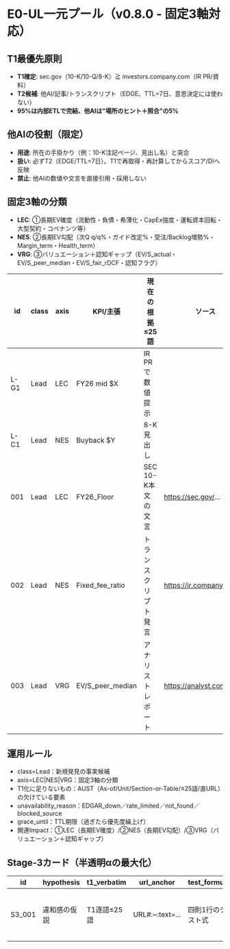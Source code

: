 # E0-UL一元プール（v0.8.0 - 固定3軸対応）

## T1最優先原則
- **T1確定**: sec.gov（10-K/10-Q/8-K）≧ investors.company.com（IR PR/資料）
- **T2候補**: 他AI/記事/トランスクリプト（EDGE、TTL=7日、意思決定には使わない）
- **95%は内部ETLで完結、他AIは"場所のヒント＋照合"の5%**

## 他AIの役割（限定）
- **用途**: 所在の手掛かり（例：10-K注記ページ、見出し名）と突合
- **扱い**: 必ずT2（EDGE/TTL=7日）。T1で再取得・再計算してからスコア/DIへ反映
- **禁止**: 他AIの数値や文言を直接引用・採用しない

## 固定3軸の分類
- **LEC**: ①長期EV確度（流動性・負債・希薄化・CapEx強度・運転資本回転・大型契約・コベナンツ等）
- **NES**: ②長期EV勾配（次Q q/q%・ガイド改定%・受注/Backlog増勢%・Margin_term・Health_term）
- **VRG**: ③バリュエーション＋認知ギャップ（EV/S_actual・EV/S_peer_median・EV/S_fair_rDCF・認知フラグ）

| id | class | axis | KPI/主張 | 現在の根拠≤25語 | ソース | T1化に足りないもの | 次アクション | 関連Impact | unavailability_reason | grace_until |
|----|-------|------|----------|-----------------|-------|-------------------|-------------|-------------|----------------------|-------------|
| L-G1 | Lead | LEC | FY26 mid $X | IR PRで数値提示 | <URL> | 10-Q/EX-99原本 | EX-99リンク確定 | guidance_fy26_mid | EDGAR_down | 2024-12-31 |
| L-C1 | Lead | NES | Buyback $Y | 8-K見出し | <URL> | Item/金額逐語 | Item 8.01逐語抽出 | capital_allocation | rate_limited | 2024-12-31 |
| 001 | Lead | LEC | FY26_Floor | SEC 10-K本文の文言 | https://sec.gov/... | section/tableラベル | SEC再確認 | ①長期EV確度 | not_found | 2024-12-31 |
| 002 | Lead | NES | Fixed_fee_ratio | トランスクリプト発言 | https://ir.company.com/... | 逐語≤25語 | トランスクリプト精査 | ②長期EV勾配 | blocked_source | 2024-12-31 |
| 003 | Lead | VRG | EV/S_peer_median | アナリストレポート | https://analyst.com/... | ピア定義・算出根拠 | ピアリスト確定 | ③バリュエーション | not_found | 2024-12-31 |

## 運用ルール
- class=Lead：新規発見の事実候補
- axis=LEC|NES|VRG：固定3軸の分類
- T1化に足りないもの：AUST（As-of/Unit/Section-or-Table/≤25語/直URL）の欠けている要素
- unavailability_reason：EDGAR_down／rate_limited／not_found／blocked_source
- grace_until：TTL期限（過ぎたら優先度繰上げ）
- 関連Impact：①LEC（長期EV確度）/②NES（長期EV勾配）/③VRG（バリュエーション＋認知ギャップ）

## Stage-3カード（半透明αの最大化）
| id | hypothesis | t1_verbatim | url_anchor | test_formula | threshold_result | reasoning | result | ttl_days | reflection | axis |
|----|------------|-------------|------------|--------------|------------------|-----------|--------|----------|------------|------|
| S3_001 | 違和感の仮説 | T1逐語≤25語 | URL#:~:text=... | 四則1行のテスト式 | 閾値/合否 | 推論1段 | PASS/FAIL/DEFER/REWRITE | 30 | 反映（★調整±1内/DI/α±0.08内） | LEC |

